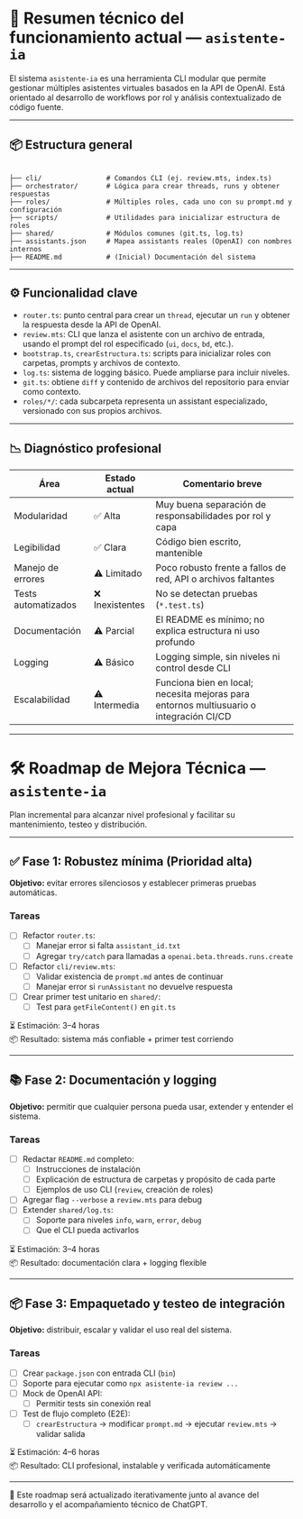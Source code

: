 <!-- ::ROADMAP-ASISTENTE-IA:: -->

# 🧠 Resumen técnico del funcionamiento actual — `asistente-ia`

El sistema `asistente-ia` es una herramienta CLI modular que permite gestionar múltiples asistentes virtuales basados en la API de OpenAI. Está orientado al desarrollo de workflows por rol y análisis contextualizado de código fuente.

---

## 📦 Estructura general

```

├── cli/                # Comandos CLI (ej. review.mts, index.ts)
├── orchestrator/       # Lógica para crear threads, runs y obtener respuestas
├── roles/              # Múltiples roles, cada uno con su prompt.md y configuración
├── scripts/            # Utilidades para inicializar estructura de roles
├── shared/             # Módulos comunes (git.ts, log.ts)
├── assistants.json     # Mapea assistants reales (OpenAI) con nombres internos
├── README.md           # (Inicial) Documentación del sistema
```

---

## ⚙️ Funcionalidad clave

- `router.ts`: punto central para crear un `thread`, ejecutar un `run` y obtener la respuesta desde la API de OpenAI.
- `review.mts`: CLI que lanza el asistente con un archivo de entrada, usando el prompt del rol especificado (`ui`, `docs`, `bd`, etc.).
- `bootstrap.ts`, `crearEstructura.ts`: scripts para inicializar roles con carpetas, prompts y archivos de contexto.
- `log.ts`: sistema de logging básico. Puede ampliarse para incluir niveles.
- `git.ts`: obtiene `diff` y contenido de archivos del repositorio para enviar como contexto.
- `roles/*/`: cada subcarpeta representa un assistant especializado, versionado con sus propios archivos.

---

## 📉 Diagnóstico profesional

| Área                  | Estado actual | Comentario breve |
|-----------------------|----------------|------------------|
| Modularidad           | ✅ Alta         | Muy buena separación de responsabilidades por rol y capa |
| Legibilidad           | ✅ Clara        | Código bien escrito, mantenible |
| Manejo de errores     | ⚠️ Limitado     | Poco robusto frente a fallos de red, API o archivos faltantes |
| Tests automatizados   | ❌ Inexistentes | No se detectan pruebas (`*.test.ts`) |
| Documentación         | ⚠️ Parcial      | El README es mínimo; no explica estructura ni uso profundo |
| Logging               | ⚠️ Básico       | Logging simple, sin niveles ni control desde CLI |
| Escalabilidad         | ⚠️ Intermedia   | Funciona bien en local; necesita mejoras para entornos multiusuario o integración CI/CD |

---

# 🛠 Roadmap de Mejora Técnica — `asistente-ia`

Plan incremental para alcanzar nivel profesional y facilitar su mantenimiento, testeo y distribución.

---

## ✅ Fase 1: Robustez mínima (Prioridad alta)
**Objetivo:** evitar errores silenciosos y establecer primeras pruebas automáticas.

### Tareas
- [ ] Refactor `router.ts`:
  - [ ] Manejar error si falta `assistant_id.txt`
  - [ ] Agregar `try/catch` para llamadas a `openai.beta.threads.runs.create`
- [ ] Refactor `cli/review.mts`:
  - [ ] Validar existencia de `prompt.md` antes de continuar
  - [ ] Manejar error si `runAssistant` no devuelve respuesta
- [ ] Crear primer test unitario en `shared/`:
  - [ ] Test para `getFileContent()` en `git.ts`

⏳ Estimación: 3–4 horas  
📦 Resultado: sistema más confiable + primer test corriendo

---

## 📚 Fase 2: Documentación y logging
**Objetivo:** permitir que cualquier persona pueda usar, extender y entender el sistema.

### Tareas
- [ ] Redactar `README.md` completo:
  - [ ] Instrucciones de instalación
  - [ ] Explicación de estructura de carpetas y propósito de cada parte
  - [ ] Ejemplos de uso CLI (`review`, creación de roles)
- [ ] Agregar flag `--verbose` a `review.mts` para debug
- [ ] Extender `shared/log.ts`:
  - [ ] Soporte para niveles `info`, `warn`, `error`, `debug`
  - [ ] Que el CLI pueda activarlos

⏳ Estimación: 3–4 horas  
📦 Resultado: documentación clara + logging flexible

---

## 📦 Fase 3: Empaquetado y testeo de integración
**Objetivo:** distribuir, escalar y validar el uso real del sistema.

### Tareas
- [ ] Crear `package.json` con entrada CLI (`bin`)
- [ ] Soporte para ejecutar como `npx asistente-ia review ...`
- [ ] Mock de OpenAI API:
  - [ ] Permitir tests sin conexión real
- [ ] Test de flujo completo (E2E):
  - [ ] `crearEstructura` → modificar `prompt.md` → ejecutar `review.mts` → validar salida

⏳ Estimación: 4–6 horas  
📦 Resultado: CLI profesional, instalable y verificada automáticamente

---

📌 Este roadmap será actualizado iterativamente junto al avance del desarrollo y el acompañamiento técnico de ChatGPT.

<!-- ::FIN-ROADMAP-ASISTENTE-IA:: -->
